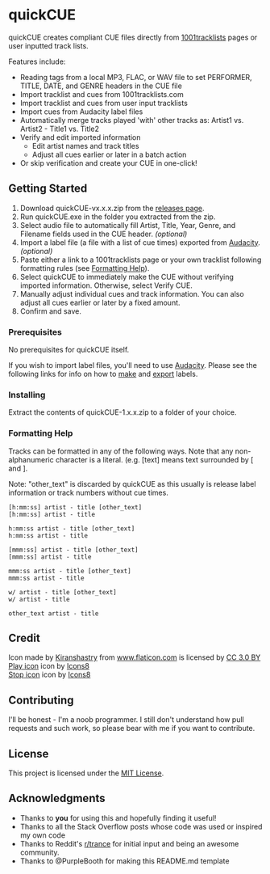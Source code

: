 # quickCUE

quickCUE creates compliant CUE files directly from [1001tracklists](https://www.1001tracklists.com) pages or user inputted track lists.

Features include:

* Reading tags from a local MP3, FLAC, or WAV file to set PERFORMER, TITLE, DATE, and GENRE headers in the CUE file
* Import tracklist and cues from 1001tracklists.com
* Import tracklist and cues from user input tracklists
* Import cues from Audacity label files
* Automatically merge tracks played 'with' other tracks as: Artist1 vs. Artist2 - Title1 vs. Title2
* Verify and edit imported information
  * Edit artist names and track titles
  * Adjust all cues earlier or later in a batch action
* Or skip verification and create your CUE in one-click!

## Getting Started

1. Download quickCUE-vx.x.x.zip from the [releases page](https://github.com/globalnomad/quickCUE/releases).
2. Run quickCUE.exe in the folder you extracted from the zip.
3. Select audio file to automatically fill Artist, Title, Year, Genre, and Filename fields used in the CUE header. *(optional)*
4. Import a label file (a file with a list of cue times) exported from <a href="https://www.audacityteam.org/" title="Audacity" target="_blank">Audacity</a>. *(optional)*
5. Paste either a link to a 1001tracklists page or your own tracklist following formatting rules (see [Formatting Help](#formatting-help)).
6. Select quickCUE to immediately make the CUE without verifying imported information. Otherwise, select Verify CUE.
7. Manually adjust individual cues and track information. You can also adjust all cues earlier or later by a fixed amount.
8. Confirm and save.

### Prerequisites

No prerequisites for quickCUE itself.

If you wish to import label files, you'll need to use <a href="https://www.audacityteam.org/" title="Audacity" target="_blank">Audacity</a>. Please see the following links for info on how to [make](https://manual.audacityteam.org/man/creating_and_selecting_labels.html#point) and [export](https://manual.audacityteam.org/man/importing_and_exporting_labels.html) labels.

### Installing

Extract the contents of quickCUE-1.x.x.zip to a folder of your choice.

### Formatting Help

Tracks can be formatted in any of the following ways. Note that any non-alphanumeric character is a literal. (e.g. [text] means text surrounded by [ and ].

Note: "other_text" is discarded by quickCUE as this usually is release label information or track numbers without cue times.
```
[h:mm:ss] artist - title [other_text] 
[h:mm:ss] artist - title 

h:mm:ss artist - title [other_text]
h:mm:ss artist - title

[mmm:ss] artist - title [other_text] 
[mmm:ss] artist - title

mmm:ss artist - title [other_text] 
mmm:ss artist - title

w/ artist - title [other_text] 
w/ artist - title

other_text artist - title
```

## Credit

<div>Icon made by <a href="https://www.flaticon.com/authors/kiranshastry" title="Kiranshastry" target="_blank">Kiranshastry</a> from <a href="https://www.flaticon.com/" title="Flaticon" target="_blank">www.flaticon.com</a> is licensed by <a href="http://creativecommons.org/licenses/by/3.0/" title="Creative Commons BY 3.0" target="_blank">CC 3.0 BY</a></div>
<div><a target="_blank" href="https://icons8.com/icons/set/play">Play icon</a> icon by <a target="_blank" href="https://icons8.com">Icons8</a></div>
<div><a target="_blank" href="https://icons8.com/icons/set/stop">Stop icon</a> icon by <a target="_blank" href="https://icons8.com">Icons8</a></div>

## Contributing

I'll be honest - I'm a noob programmer. I still don't understand how pull requests and such work, so please bear with me if you want to contribute.

## License

This project is licensed under the [MIT License](https://opensource.org/licenses/MIT).

## Acknowledgments
* Thanks to **you** for using this and hopefully finding it useful!
* Thanks to all the Stack Overflow posts whose code was used or inspired my own code
* Thanks to Reddit's <a href="http://www.reddit/com/r/trance/" title="r/trance" target="_blank">r/trance</a> for initial input and being an awesome community.
* Thanks to @PurpleBooth for making this README.md template

